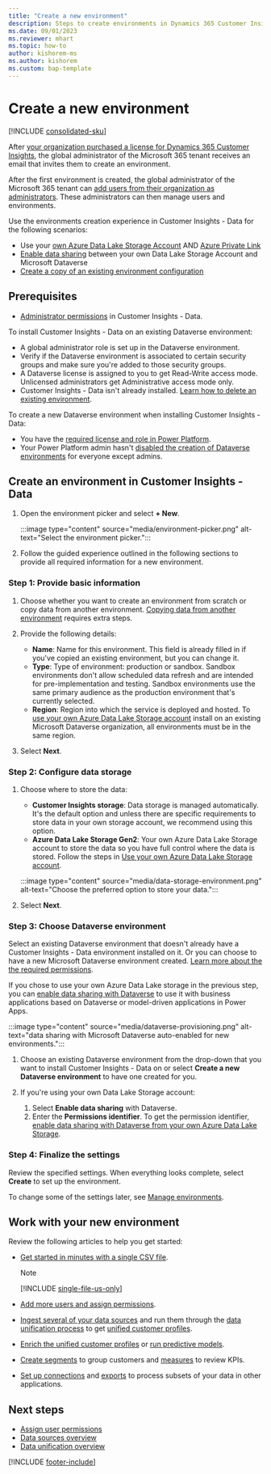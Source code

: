 ```yaml
---
title: "Create a new environment"
description: Steps to create environments in Dynamics 365 Customer Insights.
ms.date: 09/01/2023
ms.reviewer: mhart
ms.topic: how-to
author: kishorem-ms
ms.author: kishorem
ms.custom: bap-template
---
```


# Create a new environment

[!INCLUDE [consolidated-sku](./includes/consolidated-sku.md)]

After [your organization purchased a license for Dynamics 365 Customer Insights](paid-license.md), the global administrator of the Microsoft 365 tenant receives an email that invites them to create an environment.

After the first environment is created, the global administrator of the Microsoft 365 tenant can [add users from their organization as administrators](permissions.md). These administrators can then manage users and environments.

<!--
> [!IMPORTANT]
> In most cases, creating an environment or installing Customer Insights - Data on an existing environment should be done with the [consolidated provisioning experience](tbd.md). -->

Use the environments creation experience in Customer Insights - Data for the following scenarios:

- Use your [own Azure Data Lake Storage Account](own-data-lake-storage.md) AND [Azure Private Link](private-link.md)
- [Enable data sharing](own-data-lake-storage.md#enable-data-sharing-with-dataverse-from-your-own-azure-data-lake-storage-preview) between your own Data Lake Storage Account and Microsoft Dataverse
- [Create a copy of an existing environment configuration](manage-environments.md#copy-the-environment-configuration)

## Prerequisites

- [Administrator permissions](user-roles.md#admin) in Customer Insights - Data.

To install Customer Insights - Data on an existing Dataverse environment:

- A global administrator role is set up in the Dataverse environment.
- Verify if the Dataverse environment is associated to certain security groups and make sure you're added to those security groups.
- A Dataverse license is assigned to you to get Read-Write access mode. Unlicensed administrators get Administrative access mode only.
- Customer Insights - Data isn't already installed. [Learn how to delete an existing environment](manage-environments.md#delete-an-existing-environment).

To create a new Dataverse environment when installing Customer Insights - Data:

- You have the [required license and role in Power Platform](/power-platform/admin/create-environment#who-can-create-environments).
- Your Power Platform admin hasn't [disabled the creation of Dataverse environments](/power-platform/admin/control-environment-creation) for everyone except admins.

## Create an environment in Customer Insights - Data

<!--
We recommend to [use the consolidated environment manager for Customer Insights](tbd.md) to create new environment by default.
-->

1. Open the environment picker and select **+ New**.
  
   :::image type="content" source="media/environment-picker.png" alt-text="Select the environment picker.":::

1. Follow the guided experience outlined in the following sections to provide all required information for a new environment.

### Step 1: Provide basic information

1. Choose whether you want to create an environment from scratch or copy data from another environment. [Copying data from another environment](manage-environments.md#copy-the-environment-configuration) requires extra steps.

1. Provide the following details:

   - **Name**: Name for this environment. This field is already filled in if you've copied an existing environment, but you can change it.
   - **Type**: Type of environment: production or sandbox. Sandbox environments don't allow scheduled data refresh and are intended for pre-implementation and testing. Sandbox environments use the same primary audience as the production environment that's currently selected.
   - **Region**: Region into which the service is deployed and hosted. To [use your own Azure Data Lake Storage account](own-data-lake-storage.md) install on an existing Microsoft Dataverse organization, all environments must be in the same region.

1. Select **Next**.

### Step 2: Configure data storage

1. Choose where to store the data:

   - **Customer Insights storage**: Data storage is managed automatically. It's the default option and unless there are specific requirements to store data in your own storage account, we recommend using this option.
   - **Azure Data Lake Storage Gen2**: Your own Azure Data Lake Storage account to store the data so you have full control where the data is stored. Follow the steps in [Use your own Azure Data Lake Storage account](own-data-lake-storage.md).

   :::image type="content" source="media/data-storage-environment.png" alt-text="Choose the preferred option to store your data.":::

1. Select **Next**.

### Step 3: Choose Dataverse environment

Select an existing Dataverse environment that doesn't already have a Customer Insights - Data environment installed on it. Or you can choose to have a new Microsoft Dataverse environment created. [Learn more about the the required permissions](#prerequisites).

If you chose to use your own Azure Data Lake storage in the previous step, you can [enable data sharing with Dataverse](own-data-lake-storage.md#enable-data-sharing-with-dataverse-from-your-own-azure-data-lake-storage-preview) to use it with business applications based on Dataverse or model-driven applications in Power Apps.

:::image type="content" source="media/dataverse-provisioning.png" alt-text="data sharing with Microsoft Dataverse auto-enabled for new environments.":::

1. Choose an existing Dataverse environment from the drop-down that you want to install Customer Insights - Data on or select **Create a new Dataverse environment** to have one created for you.

1. If you're using your own Data Lake Storage account:
   1. Select **Enable data sharing** with Dataverse.
   1. Enter the **Permissions identifier**. To get the permission identifier, [enable data sharing with Dataverse from your own Azure Data Lake Storage](own-data-lake-storage.md#enable-data-sharing-with-dataverse-from-your-own-azure-data-lake-storage-preview).

### Step 4: Finalize the settings

Review the specified settings. When everything looks complete, select **Create** to set up the environment.

To change some of the settings later, see [Manage environments](manage-environments.md).

## Work with your new environment

Review the following articles to help you get started:

- [Get started in minutes with a single CSV file](data-sources-single.md).

  > [!NOTE]
  > [!INCLUDE [single-file-us-only](includes/single-file-us-only.md)]

- [Add more users and assign permissions](permissions.md).
- [Ingest several of your data sources](data-sources.md) and run them through the [data unification process](data-unification.md) to get [unified customer profiles](customer-profiles.md).
- [Enrich the unified customer profiles](enrichment-manage.md) or [run predictive models](predictions.md).
- [Create segments](segments.md) to group customers and [measures](measures.md) to review KPIs.
- [Set up connections](connections.md) and [exports](export-manage.md) to process subsets of your data in other applications.

## Next steps

- [Assign user permissions](permissions.md)
- [Data sources overview](data-sources.md)
- [Data unification overview](data-unification.md)

[!INCLUDE [footer-include](includes/footer-banner.md)]
